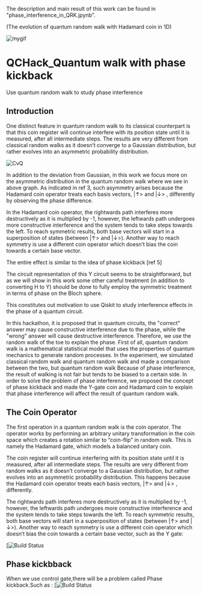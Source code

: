 The description and main result of this work can be found in "phase_interference_in_QRK.jpynb".

(The evolution of quantum random walk with Hadamard coin in 1D)

![mygif](https://user-images.githubusercontent.com/29524895/114307270-df84b200-9aac-11eb-9a89-21b3595e8328.gif)

# QCHack_Quantum walk with phase kickback
Use quantum random walk to study phase interference
## Introduction

One distinct feature in quantum random walk to its classical counterpart is that this coin register will continue interfere with its position state until it is measured, after all intermediate steps. The results are very different from classical random walks as it doesn’t converge to a Gaussian distribution, but rather evolves into an asymmetric probability distribution.

![CvQ](https://user-images.githubusercontent.com/29524895/114307395-6cc80680-9aad-11eb-8b76-9422735df91b.png)

In addition to the deviation from Gaussian, in this work we focus more on the asymmetric distribution in the quantum random walk where we see in above graph. As indicated in ref 3, such asymmetry arises because the Hadamard coin operator treats each basis vectors, |↑> and |↓> , differently by observing the phase difference.

In the Hadamard coin operator, the rightwards path interferes more destructively as it is multiplied by -1, however, the leftwards path undergoes more constructive interference and the system tends to take steps towards the left. To reach symmetric results, both base vectors will start in a superposition of states (between |↑> and |↓>). Another way to reach symmetry is use a different coin operator which doesn’t bias the coin towards a certain base vector.

The entire effect is similar to the idea of phase kickback [ref 5]

The circuit representation of this Y circuit seems to be straightforward, but as we will show in this work some other careful treatment (in addition to converting H to Y) should be done to fully employ the symmetric treatment in terms of phase on the Bloch sphere.

This constitutes out motivation to use Qiskit to study interference effects in the phase of a quantum circuit.

In this hackathon, it is proposed that in quantum circuits, the "correct" answer may cause constructive interference due to the phase, while the "wrong" answer will cause destructive interference. Therefore, we use the random walk of the toe to explain the phase. First of all, quantum random walk is a mathematical statistical model that uses the properties of quantum mechanics to generate random processes. In the experiment, we simulated classical random walk and quantum random walk and made a comparison between the two, but quantum random walk Because of phase interference, the result of walking is not fair but tends to be biased to a certain side. In order to solve the problem of phase interference, we proposed the concept of phase kickback and made the Y-gate coin and Hadamard coin to explain that phase interference will affect the result of quantum random walk.


## The Coin Operator
The first operation in a quantum random walk is the coin operator. The operator works by performing an arbitrary unitary transformation in the coin space which creates a rotation similar to “coin-flip” in random walk. This is namely the Hadamard gate, which models a balanced unitary coin.

The coin register will continue interfering with its position state until it is measured, after all intermediate steps. The results are very different from random walks as it doesn’t converge to a Gaussian distribution, but rather evolves into an asymmetric probability distribution. This happens because the Hadamard coin operator treats each basis vectors, |↑> and |↓> , differently.

The rightwards path interferes more destructively as it is multiplied by -1, however, the leftwards path undergoes more constructive interference and the system tends to take steps towards the left. To reach symmetric results, both base vectors will start in a superposition of states (between |↑> and |↓>). Another way to reach symmetry is use a different coin operator which doesn’t bias the coin towards a certain base vector, such as the Y gate:

[![Build Status](https://i.ibb.co/Jd1L9yF/image.png)

## Phase kickbback

When we use control gate,there will be a problem called Phase kickback.Such as :
[![Build Status](https://miro.medium.com/max/875/1*XbUpprATbTvB_nGyZfcU1A.png)

